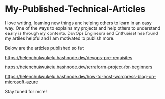 # My-Published-Technical-Articles

I love writing, learning new things and helping others to learn in an easy way. One of the ways to explains my projects and help others to understand easily is through my contents. DevOps Engineers and Enthusiast has found my artiles helpful and I am motivated to  publish more.

Below are the articles published so far:

https://helenchukwukelu.hashnode.dev/devops-pre-requisites

https://helenchukwukelu.hashnode.dev/terraform-project-for-beginners

https://helenchukwukelu.hashnode.dev/how-to-host-wordpress-blog-on-microsoft-azure

Stay tuned for more!
